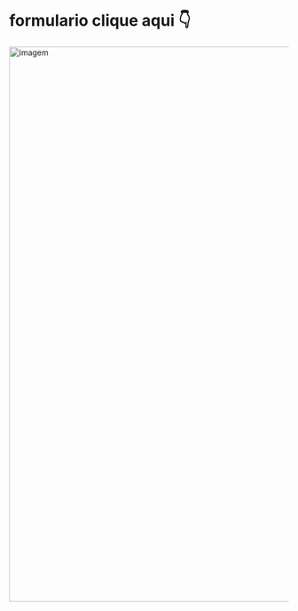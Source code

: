 # formulario clique aqui 👇
<a href="https://dorcaschagas.github.io/formulario01/"><img width="1000" src="https://user-images.githubusercontent.com/128332474/235819739-6aedaea5-e8dd-4c3a-8784-ec865f53770e.png" alt="imagem"></a>
